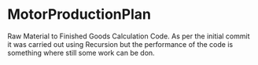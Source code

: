 # MotorProductionPlan
Raw Material to Finished Goods Calculation Code. As per the initial commit it was carried out using Recursion but the performance of the code is something where still some work can be don.
